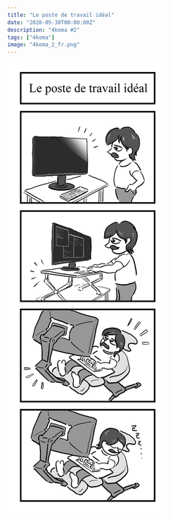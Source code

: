 ```yaml
---
title: "Le poste de travail idéal"
date: "2020-05-30T00:00:00Z"
description: "4koma #2"
tags: ["4koma"]
image: "4koma_2_fr.png"
---
```


![](./4koma_2_fr.png)
